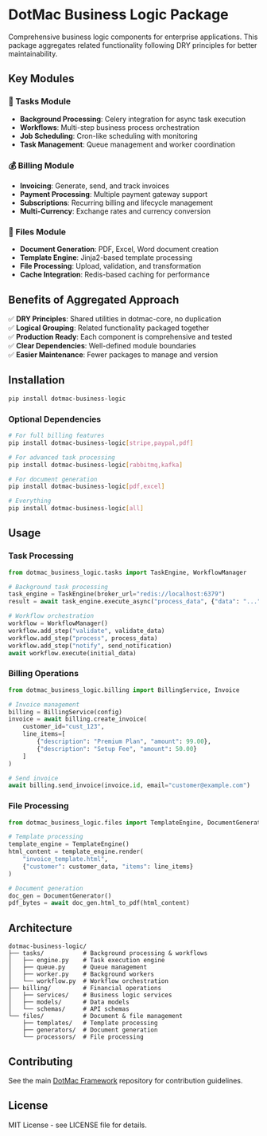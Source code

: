 # DotMac Business Logic Package

Comprehensive business logic components for enterprise applications. This package aggregates related functionality following DRY principles for better maintainability.

## Key Modules

### 🔄 Tasks Module
- **Background Processing**: Celery integration for async task execution
- **Workflows**: Multi-step business process orchestration
- **Job Scheduling**: Cron-like scheduling with monitoring
- **Task Management**: Queue management and worker coordination

### 💰 Billing Module  
- **Invoicing**: Generate, send, and track invoices
- **Payment Processing**: Multiple payment gateway support
- **Subscriptions**: Recurring billing and lifecycle management
- **Multi-Currency**: Exchange rates and currency conversion

### 📄 Files Module
- **Document Generation**: PDF, Excel, Word document creation
- **Template Engine**: Jinja2-based template processing
- **File Processing**: Upload, validation, and transformation
- **Cache Integration**: Redis-based caching for performance

## Benefits of Aggregated Approach

✅ **DRY Principles**: Shared utilities in dotmac-core, no duplication  
✅ **Logical Grouping**: Related functionality packaged together  
✅ **Production Ready**: Each component is comprehensive and tested  
✅ **Clear Dependencies**: Well-defined module boundaries  
✅ **Easier Maintenance**: Fewer packages to manage and version  

## Installation

```bash
pip install dotmac-business-logic
```

### Optional Dependencies

```bash
# For full billing features
pip install dotmac-business-logic[stripe,paypal,pdf]

# For advanced task processing
pip install dotmac-business-logic[rabbitmq,kafka]

# For document generation
pip install dotmac-business-logic[pdf,excel]

# Everything
pip install dotmac-business-logic[all]
```

## Usage

### Task Processing

```python
from dotmac_business_logic.tasks import TaskEngine, WorkflowManager

# Background task processing
task_engine = TaskEngine(broker_url="redis://localhost:6379")
result = await task_engine.execute_async("process_data", {"data": "..."})

# Workflow orchestration
workflow = WorkflowManager()
workflow.add_step("validate", validate_data)
workflow.add_step("process", process_data)
workflow.add_step("notify", send_notification)
await workflow.execute(initial_data)
```

### Billing Operations

```python
from dotmac_business_logic.billing import BillingService, Invoice

# Invoice management
billing = BillingService(config)
invoice = await billing.create_invoice(
    customer_id="cust_123",
    line_items=[
        {"description": "Premium Plan", "amount": 99.00},
        {"description": "Setup Fee", "amount": 50.00}
    ]
)

# Send invoice
await billing.send_invoice(invoice.id, email="customer@example.com")
```

### File Processing

```python
from dotmac_business_logic.files import TemplateEngine, DocumentGenerator

# Template processing
template_engine = TemplateEngine()
html_content = template_engine.render(
    "invoice_template.html",
    {"customer": customer_data, "items": line_items}
)

# Document generation  
doc_gen = DocumentGenerator()
pdf_bytes = await doc_gen.html_to_pdf(html_content)
```

## Architecture

```
dotmac-business-logic/
├── tasks/           # Background processing & workflows
│   ├── engine.py    # Task execution engine
│   ├── queue.py     # Queue management
│   ├── worker.py    # Background workers
│   └── workflow.py  # Workflow orchestration
├── billing/         # Financial operations
│   ├── services/    # Business logic services
│   ├── models/      # Data models
│   └── schemas/     # API schemas
└── files/           # Document & file management
    ├── templates/   # Template processing
    ├── generators/  # Document generation
    └── processors/  # File processing
```

## Contributing

See the main [DotMac Framework](https://github.com/dotmac-framework) repository for contribution guidelines.

## License

MIT License - see LICENSE file for details.
